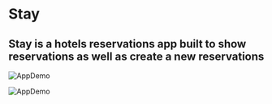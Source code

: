 # Stay

## Stay is a hotels reservations app built to show reservations as well as create a new reservations

![AppDemo](https://i.imgur.com/900X8fS.png)

![AppDemo](https://i.imgur.com/523fkp4.png)

